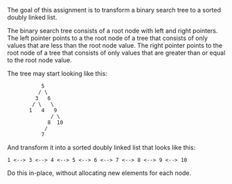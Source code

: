 The goal of this assignment is to transform a binary search tree to a sorted doubly linked list.

The binary search tree consists of a root node with left and right pointers. The left pointer points to a
the root node of a tree that consists of only values that are less than the root node value.
The right pointer points to the root node of a tree that consists of only values that are greater than or
equal to the root node value.

The tree may start looking like this:

```
           5
          / \
         3   6
        / \   \
       1   4   9
              / \
             8  10
            /
           7
```


And transform it into a sorted doubly linked list that looks like this:

```
1 <--> 3 <--> 4 <--> 5 <--> 6 <--> 7 <--> 8 <--> 9 <--> 10
```

Do this in-place, without allocating new elements for each node.
